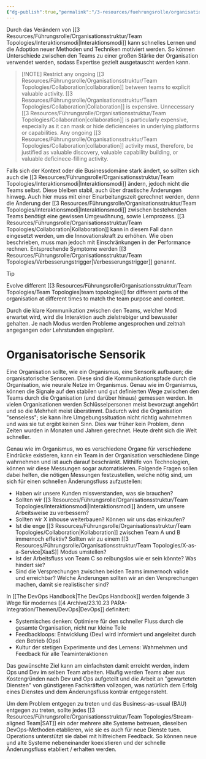 ```yaml
---
{"dg-publish":true,"permalink":"/3-resources/fuehrungsrolle/organisationsstruktur/team-topologies/organisatorisches-gefuehl/","created":"2024-06-23T19:53:53.376+02:00","updated":"2024-04-29T07:29:29.940+02:00"}
---
```



Durch das Verändern von [[3 Resources/Führungsrolle/Organisationsstruktur/Team Topologies/Interaktionsmodi\|Interaktionsmodi]] kann schnelles Lernen und die Adoption neuer Methoden und Techniken motiviert werden. So können Unterschiede zwischen den Teams zu einer großen Stärke der Organisation verwendet werden, sodass Expertise gezielt ausgetauscht werden kann.

> [!NOTE] Restrict any ongoing [[3 Resources/Führungsrolle/Organisationsstruktur/Team Topologies/Collaboration\|collaboration]] between teams to explicit valuable activity.
> [[3 Resources/Führungsrolle/Organisationsstruktur/Team Topologies/Collaboration\|Collaboration]] is expensive. Unnecessary [[3 Resources/Führungsrolle/Organisationsstruktur/Team Topologies/Collaboration\|collaboration]] is particularly expensive, especially as it can mask or hide deficienceies in underlying platforms or capabilities. Any ongoing [[3 Resources/Führungsrolle/Organisationsstruktur/Team Topologies/Collaboration\|collaboration]] activity must, therefore, be justified as valuable discovery, valuable capability building, or valuable deficinece-filling activity.

Falls sich der Kontext oder die Businessdomäne stark ändert, so sollten sich auch die [[3 Resources/Führungsrolle/Organisationsstruktur/Team Topologies/Interaktionsmodi\|Interaktionsmodi]] ändern, jedoch nicht die Teams selbst. Diese bleiben stabil, auch über drastische Änderungen hinweg. Auch hier muss mit einer Einarbeitungszeit gerechnet werden, denn die Änderung der [[3 Resources/Führungsrolle/Organisationsstruktur/Team Topologies/Interaktionsmodi\|Interaktionsmodi]] zwischen bestehenden Teams benötigt eine gewissen Umgewöhnung, sowie Lernprozess. [[3 Resources/Führungsrolle/Organisationsstruktur/Team Topologies/Collaboration\|Kollaboration]] kann in diesem Fall dann eingesetzt werden, um die Innovationskraft zu erhöhen. Wie oben beschrieben, muss man jedoch mit Einschränkungen in der Performance rechnen.
Entsprechende Symptome werden [[3 Resources/Führungsrolle/Organisationsstruktur/Team Topologies/Verbesserungstrigger\|Verbesserungstrigger]] genannt.

> [!TIP]
> Evolve different [[3 Resources/Führungsrolle/Organisationsstruktur/Team Topologies/Team Topologies\|team topologies]] for different parts of the organisation at different times to match the team purpose and context.

Durch die klare Kommunikation zwischen den Teams, welcher Modi erwartet wird, wird die Interaktion auch zielstrebiger und bewusster gehalten. Je nach Modus werden Probleme angesprochen und zeitnah angegangen oder Lehrstunden eingeplant.

# Organisatorische Sensorik

Eine Organisation sollte, wie ein Organismus, eine Sensorik aufbauen; die organisatorische Sensoren. Diese sind die Kommunikationspfade durch die Organisation, wie neurale Netze im Organismus. Genau wie im Organismus, können die Signale auf den stabilen und gut definierten Wege zwischen den Teams durch die Organisation (und darüber hinaus) gemessen werden. In vielen Organisationen werden Schlüsselpersonen meist bevorzugt angehört und so die Mehrheit meist überstimmt. Dadurch wird die Organisation "senseless"; sie kann ihre Umgebungssituation nicht richtig wahrnehmen und was sie tut ergibt keinen Sinn. Dies war früher kein Problem, denn Zeiten wurden in Monaten und Jahren gerechnet. Heute dreht sich die Welt schneller.

Genau wie im Organismus, wo es verschiedene Organe für verschiedene Eindrücke existieren, kann ein Team in der Organisation verschiedene Dinge wahrnehmen und ist auch darauf beschränkt. Mithilfe von Technologien, können wir diese Messungen sogar automatisieren. Folgende Fragen sollen dabei helfen, die nötigen Messungen festzustellen, welche nötig sind, um sich für einen schnellen Änderungsfluss aufzustellen:
- Haben wir unsere Kunden missverstanden, was sie brauchen?
- Sollten wir [[3 Resources/Führungsrolle/Organisationsstruktur/Team Topologies/Interaktionsmodi\|Interaktionsmodi]] ändern, um unsere Arbeitsweise zu verbessern?
- Sollten wir X inhouse weiterbauen? Können wir uns das einkaufen?
- Ist die enge [[3 Resources/Führungsrolle/Organisationsstruktur/Team Topologies/Collaboration\|Kollaboration]] zwischen Team A und B immernoch effektiv? Sollten wir zu einem [[3 Resources/Führungsrolle/Organisationsstruktur/Team Topologies/X-as-a-Service\|XaaS]] Modus umstellen?
- Ist der Arbeitsfluss von Team C so reibungslos wie er sein könnte? Was hindert sie?
- Sind die Versprechungen zwischen beiden Teams immernoch valide und erreichbar? Welche Änderungen sollten wir an den Versprechungen machen, damit sie realistischer sind?

In [[The DevOps Handbook\|The DevOps Handbook]] werden folgende 3 Wege für modernes [[4 Archive/23.10.23 PARA-Integration/Themen/DevOps\|DevOps]] definitert:
- Systemisches denken: Optimiere für den schneller Fluss durch die gesamte Organisation, nicht nur kleine Teile
- Feedbackloops: Entwicklung (Dev) wird informiert und angeleitet durch den Betrieb (Ops)
- Kultur der stetigen Experimente und des Lernens: Wahrnehmen und Feedback für alle Teaminteraktionen

Das gewünschte Ziel kann am einfachsten damit erreicht werden, indem Ops und Dev im selben Team arbeiten. Häufig werden Teams aber aus Kostengründen nach Dev und Ops aufgeteilt und die Arbeit an "gewarteten Diensten" von günstigeren Fachkräften vollzogen, was natürlich dem Erfolg eines Dienstes und dem Änderungsfluss konträr entgegensteht.

Um dem Problem entgegen zu treten und das Business-as-usual (BAU) entgegen zu treten, sollte jedes [[3 Resources/Führungsrolle/Organisationsstruktur/Team Topologies/Stream-aligned Team\|SAT]] ein oder mehrere alte Systeme betreuen, dieselben DevOps-Methoden etablieren, wie sie es auch für neue Dienste tuen. Operations unterstützt sie dabei mit hilfreichem Feedback. So können neue und alte Systeme nebeneinander koexistieren und der schnelle Änderungsfluss etabliert / erhalten werden.
